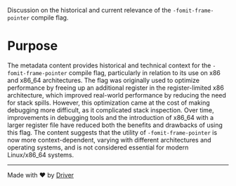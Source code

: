 <!--------------------------------------------------------------------------------->
<!-- IMPORTANT: This file is auto-generated by Driver (https://driver.ai). -------->
<!-- Manual edits may be overwritten on future commits. --------------------------->
<!--------------------------------------------------------------------------------->

Discussion on the historical and current relevance of the `-fomit-frame-pointer` compile flag.

# Purpose
The metadata content provides historical and technical context for the `-fomit-frame-pointer` compile flag, particularly in relation to its use on x86 and x86_64 architectures. The flag was originally used to optimize performance by freeing up an additional register in the register-limited x86 architecture, which improved real-world performance by reducing the need for stack spills. However, this optimization came at the cost of making debugging more difficult, as it complicated stack inspection. Over time, improvements in debugging tools and the introduction of x86_64 with a larger register file have reduced both the benefits and drawbacks of using this flag. The content suggests that the utility of `-fomit-frame-pointer` is now more context-dependent, varying with different architectures and operating systems, and is not considered essential for modern Linux/x86_64 systems.

---
Made with ❤️ by [Driver](https://www.driver.ai/)